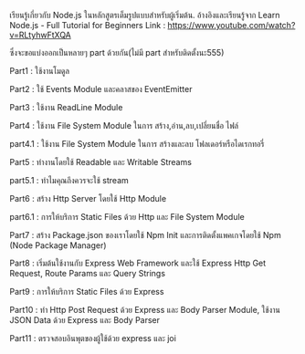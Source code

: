 เรียนรู้เกี่ยวกับ Node.js ในหลักสูตรเต็มรูปแบบสำหรับผู้เริ่มต้น.
อ้างอิงและเรียนรู้จาก Learn Node.js - Full Tutorial for Beginners
                Link : https://www.youtube.com/watch?v=RLtyhwFtXQA 

ซึ่งจะขอแบ่งออกเป็นหลายๆ part ด้วยกัน(ไม่มี part สำหรับติดตั้งนะ555)

Part1 : ใช้งานโมดูล

Part2 : ใช้ Events Module และคลาสของ EventEmitter

Part3 : ใช้งาน ReadLine Module

Part4 : ใช้งาน File System Module ในการ สร้าง,อ่าน,ลบ,เปลี่ยนชื่อ ไฟล์

part4.1 : ใช้งาน File System Module ในการ สร้างและลบ โฟลเดอร์หรือไดเรกทอรี่
    
Part5 : ทำงานโดยใช้ Readable และ Writable Streams
    
part5.1 : ทำไมคุณถึงควรจะใช้ stream

Part6 : สร้าง Http Server โดยใช้ Http Module

part6.1 : การให้บริการ Static Files ด้วย Http และ File System Module

Part7 : สร้าง Package.json ของเราโดยใช้ Npm Init และการติดตั้งแพคเกจโดยใช้ Npm (Node Package Manager)

Part8 : เริ่มต้นใช้งานกับ Express Web Framework และใช้ Express Http Get Request, Route Params และ Query Strings

Part9 : การให้บริการ Static Files ด้วย Express

Part10 : ทำ Http Post Request ด้วย Express และ Body Parser Module, ใช้งาน JSON Data ด้วย Express และ Body Parser

Part11 : ตรวจสอบอินพุตของผู้ใช้ด้วย express และ joi
